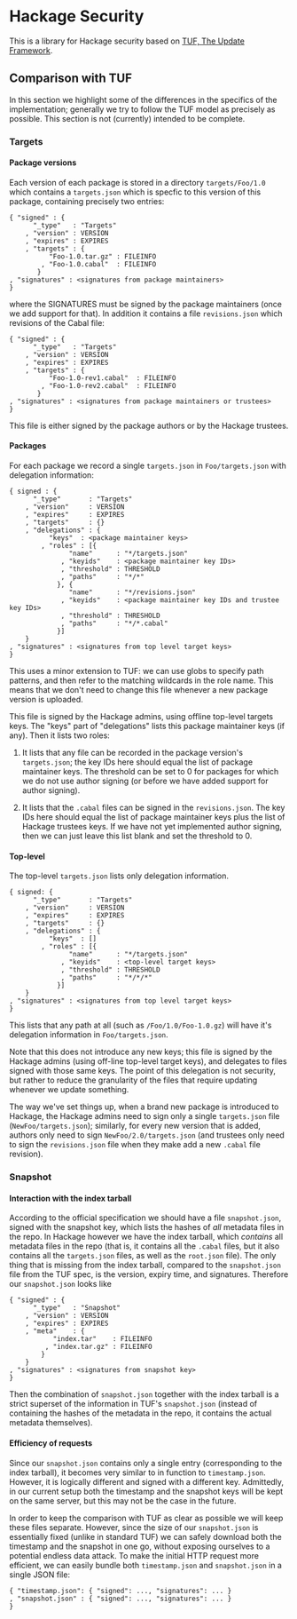 # Hackage Security

This is a library for Hackage security based on
[TUF, The Update Framework](http://theupdateframework.com/).

## Comparison with TUF

In this section we highlight some of the differences in the specifics of the
implementation; generally we try to follow the TUF model as precisely as
possible.
This section is not (currently) intended to be complete.

### Targets

#### Package versions

Each version of each package is stored in a directory `targets/Foo/1.0` which
contains a `targets.json` which is specfic to this version of this package,
containing precisely two entries:

```
{ "signed" : {
      "_type"   : "Targets"
    , "version" : VERSION
    , "expires" : EXPIRES
    , "targets" : {
          "Foo-1.0.tar.gz" : FILEINFO
        , "Foo-1.0.cabal"  : FILEINFO
       }
, "signatures" : <signatures from package maintainers>
}
```

where the SIGNATURES must be signed by the package maintainers (once we add
support for that). In addition it contains a file `revisions.json` which
revisions of the Cabal file:

```
{ "signed" : {
      "_type"   : "Targets"
    , "version" : VERSION
    , "expires" : EXPIRES
    , "targets" : {
          "Foo-1.0-rev1.cabal"  : FILEINFO
        , "Foo-1.0-rev2.cabal"  : FILEINFO
       }
, "signatures" : <signatures from package maintainers or trustees>
}
```

This file is either signed by the package authors or by the Hackage trustees.

#### Packages

For each package we record a single `targets.json` in `Foo/targets.json` with
delegation information:

```
{ signed : {
      "_type"       : "Targets"
    , "version"     : VERSION
    , "expires"     : EXPIRES
    , "targets"     : {}
    , "delegations" : {
          "keys"  : <package maintainer keys>
        , "roles" : [{
               "name"      : "*/targets.json"
             , "keyids"    : <package maintainer key IDs>
             , "threshold" : THRESHOLD
             , "paths"     : "*/*"
            }, {
               "name"      : "*/revisions.json"
             , "keyids"    : <package maintainer key IDs and trustee key IDs>
             , "threshold" : THRESHOLD
             , "paths"     : "*/*.cabal"
            }]
    }
, "signatures" : <signatures from top level target keys>
}
```

This uses a minor extension to TUF: we can use globs to specify path patterns,
and then refer to the matching wildcards in the role name. This means that we
don't need to change this file whenever a new package version is uploaded.

This file is signed by the Hackage admins, using offline top-level targets keys.
The "keys" part of "delegations" lists this package maintainer keys (if any).
Then it lists two roles:

1. It lists that any file can be recorded in the package version's
   `targets.json`; the key IDs here should equal the list of package
   maintainer keys. The threshold can be set to 0 for packages for which
   we do not use author signing (or before we have added support for author
   signing).

2. It lists that the `.cabal` files can be signed in the `revisions.json`.
   The key IDs here should equal the list of package maintainer keys plus
   the list of Hackage trustees keys. If we have not yet implemented author
   signing, then we can just leave this list blank and set the threshold to 0.

#### Top-level

The top-level `targets.json` lists only delegation information.

```
{ signed: {
      "_type"       : "Targets"
    , "version"     : VERSION
    , "expires"     : EXPIRES
    , "targets"     : {}
    , "delegations" : {
          "keys"  : []
        , "roles" : [{
               "name"      : "*/targets.json"
             , "keyids"    : <top-level target keys>
             , "threshold" : THRESHOLD
             , "paths"     : "*/*/*"
            }]
    }
, "signatures" : <signatures from top level target keys>
}
```

This lists that any path at all (such as `/Foo/1.0/Foo-1.0.gz`) will have
it's delegation information in `Foo/targets.json`.

Note that this does not introduce any new keys; this file is signed by the
Hackage admins (using off-line top-level target keys), and delegates to files
signed with those same keys. The point of this delegation is not security, but
rather to reduce the granularity of the files that require updating whenever we
update something.

The way we've set things up, when a brand new package is introduced to Hackage,
the Hackage admins need to sign only a single `targets.json` file
(`NewFoo/targets.json`); similarly, for every new version that is added, authors
only need to sign `NewFoo/2.0/targets.json` (and trustees only need to sign the
`revisions.json` file when they make add a new `.cabal` file revision).

### Snapshot

#### Interaction with the index tarball

According to the official specification we should have a file `snapshot.json`,
signed with the snapshot key, which lists the hashes of _all_ metadata files
in the repo. In Hackage however we have the index tarball, which _contains_
all metadata files in the repo (that is, it contains all the `.cabal` files,
but it also contains all the `targets.json` files, as well as the `root.json`
file). The only thing that is missing from the index tarball, compared to the
`snapshot.json` file from the TUF spec, is the version, expiry time, and
signatures. Therefore our `snapshot.json` looks like

```
{ "signed" : {
      "_type"   : "Snapshot"
    , "version" : VERSION
    , "expires" : EXPIRES
    , "meta"    : {
           "index.tar"    : FILEINFO
         , "index.tar.gz" : FILEINFO
        }
    }
, "signatures" : <signatures from snapshot key>
}
```

Then the combination of `snapshot.json` together with the index tarball is
a strict superset of the information in TUF's `snapshot.json` (instead of
containing the hashes of the metadata in the repo, it contains the actual
metadata themselves).

#### Efficiency of requests

Since our `snapshot.json` contains only a single entry (corresponding to the
index tarball), it becomes very similar to in function to `timestamp.json`.
However, it is logically different and signed with a different key. Admittedly,
in our current setup both the timestamp and the snapshot keys will be kept on
the same server, but this may not be the case in the future.  

In order to keep the comparison with TUF as clear as possible we will keep
these files separate. However, since the size of our `snapshot.json` is
essentially fixed (unlike in standard TUF) we can safely download both the
timestamp and the snapshot in one go, without exposing ourselves to a
potential endless data attack. To make the initial HTTP request more efficient,
we can easily bundle both `timestamp.json` and `snapshot.json` in a single JSON
file:

```
{ "timestamp.json": { "signed": ..., "signatures": ... }
, "snapshot.json" : { "signed": ..., "signatures": ... }
}
```
